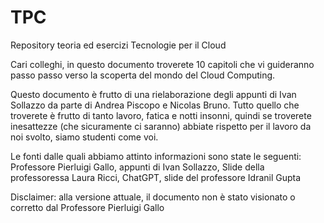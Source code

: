 # TPC
Repository teoria ed esercizi Tecnologie per il Cloud

Cari colleghi, in questo documento troverete 10 capitoli che vi guideranno passo passo verso la scoperta del mondo del Cloud Computing.

Questo documento è frutto di una rielaborazione degli appunti di Ivan Sollazzo da parte di Andrea Piscopo e Nicolas Bruno.
Tutto quello che troverete è frutto di tanto lavoro, fatica e notti insonni, quindi se troverete inesattezze (che sicuramente ci saranno) abbiate rispetto per il lavoro da noi svolto, siamo studenti come voi.

Le fonti dalle quali abbiamo attinto informazioni sono state le seguenti: Professore Pierluigi Gallo, appunti di Ivan Sollazzo, Slide della professoressa Laura Ricci, ChatGPT, slide del professore Idranil Gupta  

Disclaimer: alla versione attuale, il documento non è stato visionato o corretto dal Professore Pierluigi Gallo
